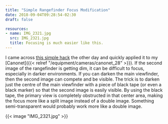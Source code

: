 ```yaml
---
title: "Simple Rangefinder Focus Modification"
date: 2018-09-04T09:28:54-02:30
draft: false

resources:
- name: IMG_2321.jpg
  src: IMG_2321.jpg
  title: Focusing is much easier like this.
---
```


I came across [this simple hack](http://rick_oleson.tripod.com/index-165.html) the other day and quickly applied it to my [Canonet]({{< relref "/equipment/cameras/canonet_28" >}}). If the second image of the rangefinder is getting dim, it can be difficult to focus, especially in darker environments. If you can darken the main viewfinder, then the second image can compete and be visible. The trick is to darken just the centre of the main viewfinder with a piece of black tape (or even a black marker) so that the second image is easily visible. By using the black tape, the primary view is completely obstructed in that center area, making the focus more like a split image instead of a double image. Something semi-transparent would probably work more like a double image.

{{< image "IMG_2321.jpg" >}}
